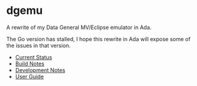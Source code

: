 # dgemu
A rewrite of my Data General MV/Eclipse emulator in Ada.

The Go version has stalled, I hope this rewrite in Ada will expose some
of the issues in that version.

 * [Current Status](STATUS.md)
 * [Build Notes](BUILD.md)
 * [Development Notes](DEVNOTES.md)
 * [User Guide](UserGuide.md)